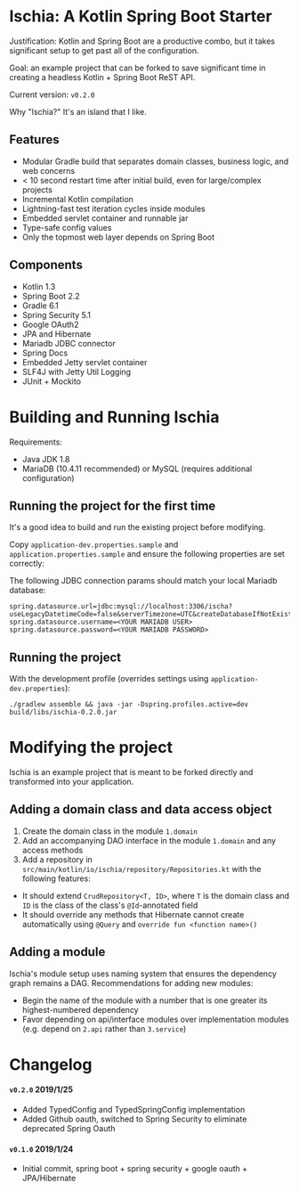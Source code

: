 # Ischia: A Kotlin Spring Boot Starter

Justification: Kotlin and Spring Boot are a productive combo, but it takes significant setup to get past all of the configuration.

Goal: an example project that can be forked to save significant time in creating a headless Kotlin + Spring Boot ReST API.

Current version: `v0.2.0` 

Why "Ischia?" It's an island that I like.

## Features

 - Modular Gradle build that separates domain classes, business logic, and web concerns
 - < 10 second restart time after initial build, even for large/complex projects
 - Incremental Kotlin compilation
 - Lightning-fast test iteration cycles inside modules
 - Embedded servlet container and runnable jar
 - Type-safe config values
 - Only the topmost web layer depends on Spring Boot
 
## Components

 - Kotlin 1.3
 - Spring Boot 2.2
 - Gradle 6.1
 - Spring Security 5.1
 - Google OAuth2
 - JPA and Hibernate
 - Mariadb JDBC connector
 - Spring Docs
 - Embedded Jetty servlet container
 - SLF4J with Jetty Util Logging
 - JUnit + Mockito

# Building and Running Ischia

Requirements: 
 - Java JDK 1.8
 - MariaDB (10.4.11 recommended) or MySQL (requires additional configuration)

## Running the project for the first time

It's a good idea to build and run the existing project before modifying.

Copy `application-dev.properties.sample` and `application.properties.sample` and ensure the following properties are set correctly:

The following JDBC connection params should match your local Mariadb database:

```
spring.datasource.url=jdbc:mysql://localhost:3306/ischa?useLegacyDatetimeCode=false&serverTimezone=UTC&createDatabaseIfNotExist=true
spring.datasource.username=<YOUR MARIADB USER>
spring.datasource.password=<YOUR MARIADB PASSWORD>
```

## Running the project

With the development profile (overrides settings using `application-dev.properties`):
```
./gradlew assemble && java -jar -Dspring.profiles.active=dev build/libs/ischia-0.2.0.jar
``` 

# Modifying the project

Ischia is an example project that is meant to be forked directly and transformed into your application.

## Adding a domain class and data access object

1. Create the domain class in the module `1.domain`
2. Add an accompanying DAO interface in the module `1.domain` and any access methods
3. Add a repository in `src/main/kotlin/io/ischia/repository/Repositories.kt` with the following features:
  - It should extend `CrudRepository<T, ID>`, where `T` is the domain class and `ID` is the class of the class's `@Id`-annotated field
  - It should override any methods that Hibernate cannot create automatically using `@Query` and `override fun <function name>()`

## Adding a module

Ischia's module setup uses naming system that ensures the dependency graph remains a DAG. Recommendations for adding new modules:
 
 - Begin the name of the module with a number that is one greater its highest-numbered dependency
 - Favor depending on api/interface modules over implementation modules (e.g. depend on `2.api` rather than `3.service`) 

# Changelog

#### `v0.2.0` 2019/1/25
 - Added TypedConfig and TypedSpringConfig implementation
 - Added Github oauth, switched to Spring Security to eliminate deprecated Spring Oauth
 
#### `v0.1.0` 2019/1/24
 - Initial commit, spring boot + spring security + google oauth + JPA/Hibernate